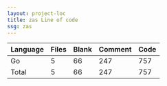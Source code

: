 ```yaml
---
layout: project-loc
title: zas Line of code
ssg: zas
---
```

<div class="table-responsive">
<table class="table">
<thead><tr>
<th>Language</th>
<th>Files</th>
<th>Blank</th>
<th>Comment</th>
<th>Code</th>
</tr></thead><tbody>
<tr><td>Go</td><td> 5</td><td> 66</td><td> 247</td><td> 757</td></tr>
<tr><td>Total</td><td>5</td><td>66</td><td>247</td><td>757</td></tr>
</tbody></table></div>
